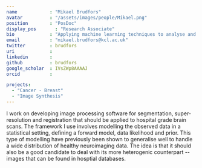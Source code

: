 ```yaml
---
name            : "Mikael Brudfors"
avatar          : "/assets/images/people/Mikael.png"
position        : "PosDoc"
display_pos		  : "Research Associate"
bio             : "Applying machine learning techniques to analyse and preprocess medical images."
email           : "mikael.brudfors@kcl.ac.uk"
twitter         : brudfors
uri             :
linkedin        :
github          : brudfors
google_scholar  : IVsZWp8AAAAJ
orcid           :

projects:
  - "Cancer - Breast"
  - "Image Synthesis"
---
```

I work on developing image processing software for segmentation, super-resolution and registration that should be applied to hospital grade brain scans. The framework I use involves modelling the observed data in a statistical setting, defining a forward model, data likelihood and prior. This type of modelling have previously been shown to generalise well to handle a wide distribution of healthy neuroimaging data. The idea is that it should also be a good candidate to deal with its more heterogenic counterpart -- images that can be found in hosptial databases.
